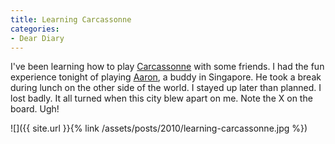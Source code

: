 ```yaml
---
title: Learning Carcassonne
categories:
- Dear Diary
---
```


I've been learning how to play [Carcassonne](http://carcassonneapp.com/) with some friends. I had the fun experience tonight of playing [Aaron](http://hillsidelounge.com/), a buddy in Singapore. He took a break during lunch on the other side of the world. I stayed up later than planned.
I lost badly. It all turned when this city blew apart on me. Note the X on the board. Ugh!

![]({{ site.url }}{% link /assets/posts/2010/learning-carcassonne.jpg %})
